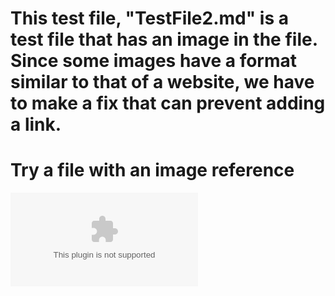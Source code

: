 # This test file, "TestFile2.md" is a test file that has an image in the file. Since some images have a format similar to that of a website, we have to make a fix that can prevent adding a link. 

# Try a file with an image reference

![not a link](something.com)